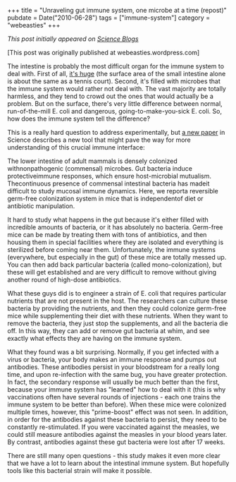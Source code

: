 +++
title = "Unraveling gut immune system, one microbe at a time (repost)"
pubdate = Date("2010-06-28")
tags = ["immune-system"]
category = "webeasties"
+++

_This post initially appeared on [Science Blogs](http://scienceblogs.com/webeasties)_

[This post was originally published at webeasties.wordpress.com]

The intestine is probably the most difficult organ for the immune system to deal with. First of all, [it's huge](http://en.wikipedia.org/wiki/Small_intestine#Size_and_divisions) (the surface area of the small intestine alone is about the same as a tennis court). Second, it's filled with microbes that the immune system would rather not deal with. The vast majority are totally harmless, and they tend to crowd out the ones that would actually be a problem. But on the surface, there's very little difference between normal, run-of-the-mill E. coli and dangerous, going-to-make-you-sick E. coli. So, how does the immune system tell the difference?

This is a really hard question to address experimentally, but [a new paper](http://www.sciencemag.org/cgi/content/abstract/328/5986/1705) in Science describes a new tool that might pave the way for more understanding of this crucial immune interface:

The lower intestine of adult mammals is densely colonized withnonpathogenic (commensal) microbes. Gut bacteria induce protectiveimmune responses, which ensure host-microbial mutualism. Thecontinuous presence of commensal intestinal bacteria has madeit difficult to study mucosal immune dynamics. Here, we reporta reversible germ-free colonization system in mice that is independentof diet or antibiotic manipulation.

It hard to study what happens in the gut because it's either filled with incredible amounts of bacteria, or it has absolutely no bacteria. Germ-free mice can be made by treating them with tons of antibiotics, and then housing them in special facilities where they are isolated and everything is sterilized before coming near them. Unfortunately, the immune systems (everywhere, but especially in the gut) of these mice are totally messed up. You can then add back particular bacteria (called mono-colonization), but these will get established and are very difficult to remove without giving another round of high-dose antibiotics.

What these guys did is to engineer a strain of E. coli that requires particular nutrients that are not present in the host. The researchers can culture these bacteria by providing the nutrients, and then they could colonize germ-free mice while supplementing their diet with these nutrients. When they want to remove the bacteria, they just stop the supplements, and all the bacteria die off. In this way, they can add or remove gut bacteria at whim, and see exactly what effects they are having on the immune system.

What they found was a bit surprising. Normally, if you get infected with a virus or bacteria, your body makes an immune response and pumps out antibodies. These antibodies persist in your bloodstream for a really long time, and upon re-infection with the same bug, you have greater protection. In fact, the secondary response will usually be much better than the first, because your immune system has "learned" how to deal with it (this is why vaccinations often have several rounds of injections - each one trains the immune system to be better than before). When these mice were colonized multiple times, however, this "prime-boost" effect was not seen. In addition, in order for the antibodies against these bacteria to persist, they need to be constantly re-stimulated. If you were vaccinated against the measles, we could still measure antibodies against the measles in your blood years later. By contrast, antibodies against these gut bacteria were lost after 17 weeks.

There are still many open questions - this study makes it even more clear that we have a lot to learn about the intestinal immune system. But hopefully tools like this bacterial strain will make it possible.

      
  
